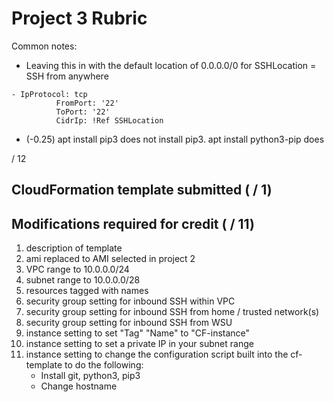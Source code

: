 # Project 3 Rubric

Common notes:

- Leaving this in with the default location of 0.0.0.0/0 for SSHLocation = SSH from anywhere

```
- IpProtocol: tcp
          FromPort: '22'
          ToPort: '22'
          CidrIp: !Ref SSHLocation
```

- (-0.25) apt install pip3 does not install pip3. apt install python3-pip does

/ 12

## CloudFormation template submitted ( / 1)

## Modifications required for credit ( / 11)

1. description of template
2. ami replaced to AMI selected in project 2
3. VPC range to 10.0.0.0/24
4. subnet range to 10.0.0.0/28
5. resources tagged with names
6. security group setting for inbound SSH within VPC
7. security group setting for inbound SSH from home / trusted network(s)
8. security group setting for inbound SSH from WSU
9. instance setting to set "Tag" "Name" to "CF-instance"
10. instance setting to set a private IP in your subnet range
11. instance setting to change the configuration script built into the cf-template to do the following:
    - Install git, python3, pip3
    - Change hostname
